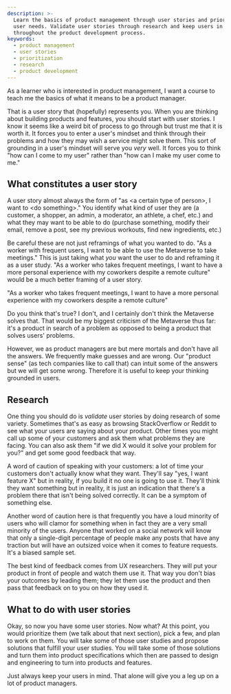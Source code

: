 ```yaml
---
description: >-
  Learn the basics of product management through user stories and prioritizing
  user needs. Validate user stories through research and keep users in mind
  throughout the product development process.
keywords:
  - product management
  - user stories
  - prioritization
  - research
  - product development
---
```

As a learner who is interested in product management, I want a course to teach me the basics of what it means to be a product manager.

That is a user story that (hopefully) represents you. When you are thinking about building products and features, you should start with user stories. I know it seems like a weird bit of process to go through but trust me that it is worth it. It forces you to enter a user's mindset and think through their problems and how they may wish a service might solve them. This sort of grounding in a user's mindset will serve you _very_ well. It forces you to think "how can I come to my user" rather than "how can I make my user come to me."

## What constitutes a user story

A user story almost always the form of "as \<a certain type of person>, I want to \<do something>." You identify what kind of user they are (a customer, a shopper, an admin, a moderator, an athlete, a chef, etc.) and what they may want to be able to do (purchase something, modify their email, remove a post, see my previous workouts, find new ingredients, etc.)

Be careful these are not just reframings of what you wanted to do. "As a worker with frequent users, I want to be able to use the Metaverse to take meetings." This is just taking what _you_ want the user to do and reframing it as a user study. "As a worker who takes frequent meetings, I want to have a more personal experience with my coworkers despite a remote culture" would be a much better framing of a user story.

"As a worker who takes frequent meetings, I want to have a more personal experience with my coworkers despite a remote culture"

Do you think that's true? I don't, and I certainly don't think the Metaverse solves that. That would be my biggest criticism of the Metaverse thus far: it's a product in search of a problem as opposed to being a product that solves users' problems.

However, we as product managers are but mere mortals and don't have all the answers. We frequently make guesses and are wrong. Our "product sense" (as tech companies like to call that) can intuit some of the answers but we will get some wrong. Therefore it is useful to keep your thinking grounded in users.

## Research

One thing you should do is _validate_ user stories by doing research of some variety. Sometimes that's as easy as browsing StackOverflow or Reddit to see what your users are saying about your product. Other times you might call up some of your customers and ask them what problems they are facing. You can also ask them "if we did X would it solve your problem for you?" and get some good feedback that way.

A word of caution of speaking with your customers: a lot of time your customers don't actually know what they want. They'll say "yes, I want feature X" but in reality, if you build it no one is going to use it. They'll think they want something but in reality, it is just an indication that there's a problem there that isn't being solved correctly. It can be a symptom of something else.

Another word of caution here is that frequently you have a loud minority of users who will clamor for something when in fact they are a very small minority of the users. Anyone that worked on a social network will know that only a single-digit percentage of people make any posts that have any traction but will have an outsized voice when it comes to feature requests. It's a biased sample set.

The best kind of feedback comes from UX researchers. They will put your product in front of people and watch them use it. That way you don't bias your outcomes by leading them; they let them use the product and then pass that feedback on to you on how they used it.

## What to do with user stories

Okay, so now you have some user stories. Now what? At this point, you would prioritize them (we talk about that next section), pick a few, and plan to work on them. You will take some of those user studies and propose solutions that fulfill your user studies. You will take some of those solutions and turn them into product specifications which then are passed to design and engineering to turn into products and features.

Just always keep your users in mind. That alone will give you a leg up on a lot of product managers.
